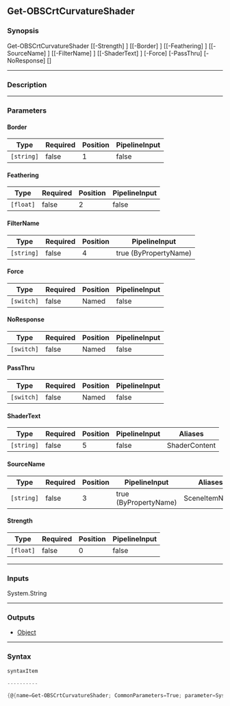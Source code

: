 Get-OBSCrtCurvatureShader
-------------------------

### Synopsis

Get-OBSCrtCurvatureShader [[-Strength] <float>] [[-Border] <string>] [[-Feathering] <float>] [[-SourceName] <string>] [[-FilterName] <string>] [[-ShaderText] <string>] [-Force] [-PassThru] [-NoResponse] [<CommonParameters>]

---

### Description

---

### Parameters
#### **Border**

|Type      |Required|Position|PipelineInput|
|----------|--------|--------|-------------|
|`[string]`|false   |1       |false        |

#### **Feathering**

|Type     |Required|Position|PipelineInput|
|---------|--------|--------|-------------|
|`[float]`|false   |2       |false        |

#### **FilterName**

|Type      |Required|Position|PipelineInput        |
|----------|--------|--------|---------------------|
|`[string]`|false   |4       |true (ByPropertyName)|

#### **Force**

|Type      |Required|Position|PipelineInput|
|----------|--------|--------|-------------|
|`[switch]`|false   |Named   |false        |

#### **NoResponse**

|Type      |Required|Position|PipelineInput|
|----------|--------|--------|-------------|
|`[switch]`|false   |Named   |false        |

#### **PassThru**

|Type      |Required|Position|PipelineInput|
|----------|--------|--------|-------------|
|`[switch]`|false   |Named   |false        |

#### **ShaderText**

|Type      |Required|Position|PipelineInput|Aliases      |
|----------|--------|--------|-------------|-------------|
|`[string]`|false   |5       |false        |ShaderContent|

#### **SourceName**

|Type      |Required|Position|PipelineInput        |Aliases      |
|----------|--------|--------|---------------------|-------------|
|`[string]`|false   |3       |true (ByPropertyName)|SceneItemName|

#### **Strength**

|Type     |Required|Position|PipelineInput|
|---------|--------|--------|-------------|
|`[float]`|false   |0       |false        |

---

### Inputs
System.String

---

### Outputs
* [Object](https://learn.microsoft.com/en-us/dotnet/api/System.Object)

---

### Syntax
```PowerShell
syntaxItem
```
```PowerShell
----------
```
```PowerShell
{@{name=Get-OBSCrtCurvatureShader; CommonParameters=True; parameter=System.Object[]}}
```
